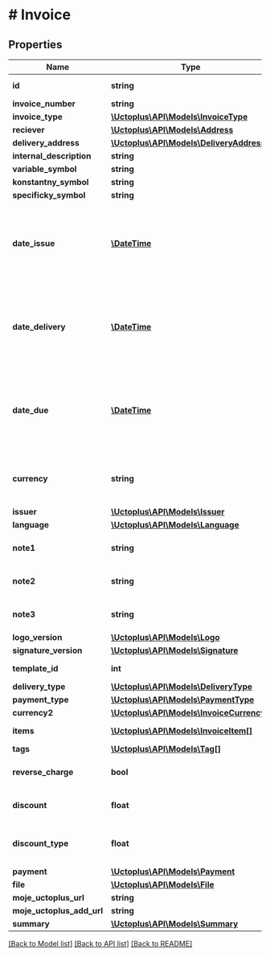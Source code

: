 # # Invoice

## Properties

Name | Type | Description | Notes
------------ | ------------- | ------------- | -------------
**id** | **string** |  | [optional] [readonly] 
**invoice_number** | **string** |  | [optional] 
**invoice_type** | [**\Uctoplus\API\Models\InvoiceType**](InvoiceType.md) |  | [optional] 
**reciever** | [**\Uctoplus\API\Models\Address**](Address.md) |  | [optional] 
**delivery_address** | [**\Uctoplus\API\Models\DeliveryAddress**](DeliveryAddress.md) |  | [optional] 
**internal_description** | **string** |  | [optional] 
**variable_symbol** | **string** |  | [optional] 
**konstantny_symbol** | **string** |  | [optional] 
**specificky_symbol** | **string** |  | [optional] 
**date_issue** | [**\DateTime**](\DateTime.md) | Date in format parsable by PHP DateTime Class (eg.: yyyy-mm-dd) | [optional] 
**date_delivery** | [**\DateTime**](\DateTime.md) | Date in format parsable by PHP DateTime Class (eg.: yyyy-mm-dd) | [optional] 
**date_due** | [**\DateTime**](\DateTime.md) | Date in format parsable by PHP DateTime Class (eg.: yyyy-mm-dd) | [optional] 
**currency** | **string** | Currency of invoice, format corresponds to [ISO 4217](https://www.iso.org/iso-4217-currency-codes.html) | [optional] [default to 'EUR']
**issuer** | [**\Uctoplus\API\Models\Issuer**](Issuer.md) |  | [optional] 
**language** | [**\Uctoplus\API\Models\Language**](Language.md) |  | [optional] 
**note1** | **string** | Markdown language allowed. | [optional] 
**note2** | **string** | Markdown language allowed. | [optional] 
**note3** | **string** | Markdown language allowed. | [optional] 
**logo_version** | [**\Uctoplus\API\Models\Logo**](Logo.md) |  | [optional] 
**signature_version** | [**\Uctoplus\API\Models\Signature**](Signature.md) |  | [optional] 
**template_id** | **int** | ID from [Účto+](https://moje.uctoplus.sk) | [optional] 
**delivery_type** | [**\Uctoplus\API\Models\DeliveryType**](DeliveryType.md) |  | [optional] 
**payment_type** | [**\Uctoplus\API\Models\PaymentType**](PaymentType.md) |  | [optional] 
**currency2** | [**\Uctoplus\API\Models\InvoiceCurrency2**](InvoiceCurrency2.md) |  | [optional] 
**items** | [**\Uctoplus\API\Models\InvoiceItem[]**](InvoiceItem.md) | Items in invoice | [optional] 
**tags** | [**\Uctoplus\API\Models\Tag[]**](Tag.md) | Tags | [optional] 
**reverse_charge** | **bool** |  | [optional] [default to false]
**discount** | **float** |  | [optional] [default to 0.0]
**discount_type** | **float** | 0 - none 1 - percentage of price | [optional] [default to 0]
**payment** | [**\Uctoplus\API\Models\Payment**](Payment.md) |  | [optional] 
**file** | [**\Uctoplus\API\Models\File**](File.md) |  | [optional] 
**moje_uctoplus_url** | **string** |  | [optional] 
**moje_uctoplus_add_url** | **string** |  | [optional] 
**summary** | [**\Uctoplus\API\Models\Summary**](Summary.md) |  | [optional] 

[[Back to Model list]](../../README.md#documentation-for-models) [[Back to API list]](../../README.md#documentation-for-api-endpoints) [[Back to README]](../../README.md)


